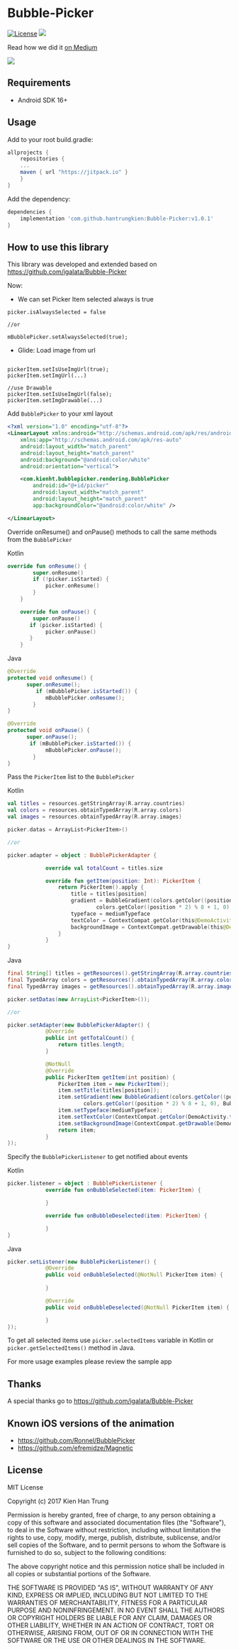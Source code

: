 # Bubble-Picker

[![License](http://img.shields.io/badge/license-MIT-green.svg?style=flat)]()
[![](https://jitpack.io/v/hantrungkien/Bubble-Picker.svg)](https://jitpack.io/#hantrungkien/Bubble-Picker)

Read how we did it [on Medium](https://medium.com/@igalata13/how-to-create-a-bubble-selection-animation-on-android-627044da4854#.ajonc010b)

<img src="shot.gif"/>

## Requirements
- Android SDK 16+

## Usage

Add to your root build.gradle:
```Groovy
allprojects {
	repositories {
	...
	maven { url "https://jitpack.io" }
	}
}
```

Add the dependency:
```Groovy
dependencies {
	implementation 'com.github.hantrungkien:Bubble-Picker:v1.0.1'
}
```

## How to use this library

This library was developed and extended based on https://github.com/igalata/Bubble-Picker

Now: 
- We can set Picker Item selected always is true   
```
picker.isAlwaysSelected = false

//or

mBubblePicker.setAlwaysSelected(true);

```
- Glide: Load image from url

```

pickerItem.setIsUseImgUrl(true);
pickerItem.setImgUrl(...)

//use Drawable
pickerItem.setIsUseImgUrl(false);
pickerItem.setImgDrawable(...)

```

Add `BubblePicker` to your xml layout

```xml
<?xml version="1.0" encoding="utf-8"?>
<LinearLayout xmlns:android="http://schemas.android.com/apk/res/android"
    xmlns:app="http://schemas.android.com/apk/res-auto"
    android:layout_width="match_parent"
    android:layout_height="match_parent"
    android:background="@android:color/white"
    android:orientation="vertical">

    <com.kienht.bubblepicker.rendering.BubblePicker
        android:id="@+id/picker"
        android:layout_width="match_parent"
        android:layout_height="match_parent"
        app:backgroundColor="@android:color/white" />

</LinearLayout>
```

Override onResume() and onPause() methods to call the same methods from the `BubblePicker`

Kotlin
```kotlin
override fun onResume() {
        super.onResume()
        if (!picker.isStarted) {
            picker.onResume()
        }
    }

    override fun onPause() {
        super.onPause()
       if (picker.isStarted) {
            picker.onPause()
       }
    }
```

Java
```java
@Override
protected void onResume() {
      super.onResume();
         if (mBubblePicker.isStarted()) {
            mBubblePicker.onResume();
        }
}

@Override
protected void onPause() {
      super.onPause();
       if (mBubblePicker.isStarted()) {
            mBubblePicker.onPause();
        }
}
```

Pass the `PickerItem` list to the `BubblePicker`

Kotlin
```kotlin
val titles = resources.getStringArray(R.array.countries)
val colors = resources.obtainTypedArray(R.array.colors)
val images = resources.obtainTypedArray(R.array.images)

picker.datas = ArrayList<PickerItem>()

//or

picker.adapter = object : BubblePickerAdapter {

            override val totalCount = titles.size

            override fun getItem(position: Int): PickerItem {
                return PickerItem().apply {
                    title = titles[position]
                    gradient = BubbleGradient(colors.getColor((position * 2) % 8, 0),
                            colors.getColor((position * 2) % 8 + 1, 0), BubbleGradient.VERTICAL)
                    typeface = mediumTypeface
                    textColor = ContextCompat.getColor(this@DemoActivity, android.R.color.white)
                    backgroundImage = ContextCompat.getDrawable(this@DemoActivity, images.getResourceId(position, 0))
                }
            }
}
```

Java
```java
final String[] titles = getResources().getStringArray(R.array.countries);
final TypedArray colors = getResources().obtainTypedArray(R.array.colors);
final TypedArray images = getResources().obtainTypedArray(R.array.images);

picker.setDatas(new ArrayList<PickerItem>());

//or

picker.setAdapter(new BubblePickerAdapter() {
            @Override
            public int getTotalCount() {
                return titles.length;
            }

            @NotNull
            @Override
            public PickerItem getItem(int position) {
                PickerItem item = new PickerItem();
                item.setTitle(titles[position]);
                item.setGradient(new BubbleGradient(colors.getColor((position * 2) % 8, 0),
                        colors.getColor((position * 2) % 8 + 1, 0), BubbleGradient.VERTICAL));
                item.setTypeface(mediumTypeface);
                item.setTextColor(ContextCompat.getColor(DemoActivity.this, android.R.color.white));
                item.setBackgroundImage(ContextCompat.getDrawable(DemoActivity.this, images.getResourceId(position, 0)));
                return item;
            }
});
```

Specify the `BubblePickerListener` to get notified about events

Kotlin
```kotlin
picker.listener = object : BubblePickerListener {
            override fun onBubbleSelected(item: PickerItem) {

            }

            override fun onBubbleDeselected(item: PickerItem) {

            }
}
```

Java
```java
picker.setListener(new BubblePickerListener() {
            @Override
            public void onBubbleSelected(@NotNull PickerItem item) {
                
            }

            @Override
            public void onBubbleDeselected(@NotNull PickerItem item) {

            }
});
```

To get all selected items use `picker.selectedItems` variable in Kotlin or `picker.getSelectedItems()` method in Java.

For more usage examples please review the sample app

## Thanks

A special thanks go to https://github.com/igalata/Bubble-Picker

## Known iOS versions of the animation

* https://github.com/Ronnel/BubblePicker
* https://github.com/efremidze/Magnetic

## License

MIT License

Copyright (c) 2017 Kien Han Trung

Permission is hereby granted, free of charge, to any person obtaining a copy
of this software and associated documentation files (the "Software"), to deal
in the Software without restriction, including without limitation the rights
to use, copy, modify, merge, publish, distribute, sublicense, and/or sell
copies of the Software, and to permit persons to whom the Software is
furnished to do so, subject to the following conditions:

The above copyright notice and this permission notice shall be included in all
copies or substantial portions of the Software.

THE SOFTWARE IS PROVIDED "AS IS", WITHOUT WARRANTY OF ANY KIND, EXPRESS OR
IMPLIED, INCLUDING BUT NOT LIMITED TO THE WARRANTIES OF MERCHANTABILITY,
FITNESS FOR A PARTICULAR PURPOSE AND NONINFRINGEMENT. IN NO EVENT SHALL THE
AUTHORS OR COPYRIGHT HOLDERS BE LIABLE FOR ANY CLAIM, DAMAGES OR OTHER
LIABILITY, WHETHER IN AN ACTION OF CONTRACT, TORT OR OTHERWISE, ARISING FROM,
OUT OF OR IN CONNECTION WITH THE SOFTWARE OR THE USE OR OTHER DEALINGS IN THE
SOFTWARE.
